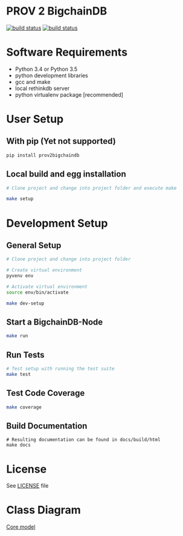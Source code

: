 # PROV 2 BigchainDB


[![build status](https://gitlab.fastreboot.de/Dr4k3/prov2bigchaindb/badges/master/build.svg)](https://gitlab.fastreboot.de/Dr4k3/prov2bigchaindb/commits/master)
[![build status](https://gitlab.fastreboot.de/Dr4k3/prov2bigchaindb/badges/master/coverage.svg?job=test)](https://gitlab.fastreboot.de/Dr4k3/prov2bigchaindb/commits/master)

# Software Requirements

* Python 3.4 or Python 3.5
* python development libraries
* gcc and make
* local rethinkdb server
* python virtualenv package [recommended]

# User Setup

## With pip (Yet not supported)

```bash
pip install prov2bigchaindb
```

## Local build and egg installation

```bash
# Clone project and change into project folder and execute make

make setup
```


# Development Setup

## General Setup

```bash
# Clone project and change into project folder

# Create virtual environment
pyvenv env

# Activate virtual environment
source env/bin/activate

make dev-setup
```

## Start a BigchainDB-Node

```bash
make run
```

## Run Tests

```bash
# Test setup with running the test suite
make test
```

## Test Code Coverage

```bash
make coverage
```

## Build Documentation

```
# Resulting documentation can be found in docs/build/html
make docs
```

# License

See [LICENSE](./LICENSE) file

# Class Diagram

[Core model](https://gitlab.fastreboot.de/Dr4k3/prov2bigchaindb/blob/graph-concept/core.svg)
